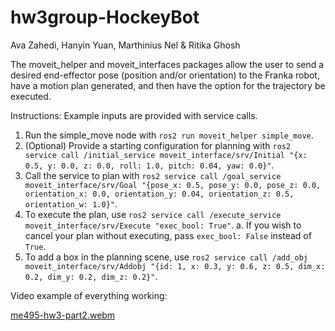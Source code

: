 # hw3group-HockeyBot

Ava Zahedi, Hanyin Yuan, Marthinius Nel & Ritika Ghosh

The moveit_helper and moveit_interfaces packages allow the user to send a desired end-effector 
pose (position and/or orientation) to the Franka robot, have a motion plan generated, and then 
have the option for the trajectory be executed.

Instructions:
Example inputs are provided with service calls.
1. Run the simple_move node with `ros2 run moveit_helper simple_move`.
2. (Optional) Provide a starting configuration for planning with `ros2 service call /initial_service moveit_interface/srv/Initial "{x: 0.5, y: 0.0, z: 0.0, roll: 1.0, pitch: 0.04, yaw: 0.0}"`.
3. Call the service to plan with `ros2 service call /goal_service moveit_interface/srv/Goal "{pose_x: 0.5, pose_y: 0.0, pose_z: 0.0, orientation_x: 0.0, orientation_y: 0.04, orientation_z: 0.5, orientation_w: 1.0}"`.
4. To execute the plan, use `ros2 service call /execute_service moveit_interface/srv/Execute "exec_bool: True"`.
    a. If you wish to cancel your plan without executing, pass `exec_bool: False` instead of `True`.
5. To add a box in the planning scene, use `ros2 service call /add_obj moveit_interface/srv/Addobj "{id: 1, x: 0.3, y: 0.6, z: 0.5, dim_x: 0.2, dim_y: 0.2, dim_z: 0.2}"`.


Video example of everything working:

[me495-hw3-part2.webm](https://user-images.githubusercontent.com/39091881/201000855-e8a41136-d43c-4310-a266-7bc4c2604726.webm)
